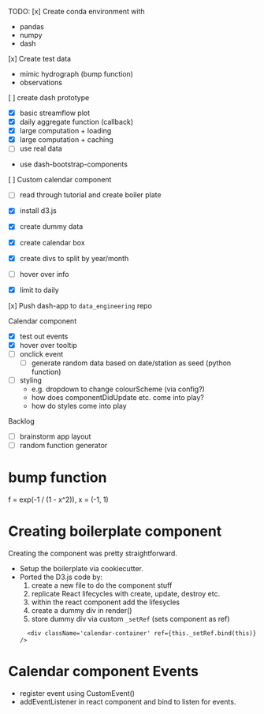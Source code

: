 TODO:
[x] Create conda environment with
  - pandas
  - numpy
  - dash

[x] Create test data
  - mimic hydrograph (bump function)
  - observations

[ ] create dash prototype
  - [x] basic streamflow plot
  - [x] daily aggregate function (callback)
  - [x] large computation + loading
  - [x] large computation + caching
  - [ ] use real data
  - use dash-bootstrap-components

[ ] Custom calendar component
  - [ ] read through tutorial and create boiler plate
  - [x] install d3.js
  - [x] create dummy data
  - [x] create calendar box
  - [x] create divs to split by year/month
  - [ ] hover over info
  - [x] limit to daily


[x] Push dash-app to `data_engineering` repo

Calendar component
- [x] test out events
- [x] hover over tooltip
- [ ] onclick event
    - [ ] generate random data based on date/station as seed (python function)
- [ ] styling
    - e.g. dropdown to change colourScheme (via config?)
    - how does componentDidUpdate etc. come into play?
    - how do styles come into play


Backlog
- [ ] brainstorm app layout
- [ ] random function generator

# bump function
f = exp(-1 / (1 - x^2)), x = (-1, 1)



# Creating boilerplate component

Creating the component was pretty straightforward.
- Setup the boilerplate via cookiecutter.
- Ported the D3.js code by:
  1. create a new file to do the component stuff
  2. replicate React lifecycles with create, update, destroy etc.
  3. within the react component add the lifesycles
  4. create a dummy div in render()
  5. store dummy div via custom `_setRef` (sets component as ref)
    ```
      <div className='calendar-container' ref={this._setRef.bind(this)} />
    ```

# Calendar component Events
- register event using CustomEvent()
- addEventListener in react component and bind to listen for events.

